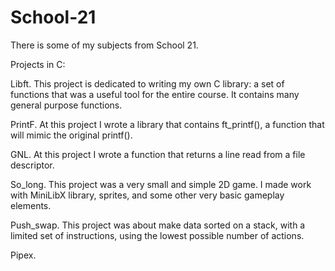 # School-21
There is some of my subjects from School 21.

Projects in C:

Libft.
This project is dedicated to writing my own C library: a set of functions that was a useful tool for the entire course. 
It contains many general purpose functions.

PrintF.
At this project I wrote a library that contains ft_printf(), a function that will mimic the original printf().

GNL.
At this project I wrote a function that returns a line read from a
file descriptor.

So_long.
This project was a very small and simple 2D game.
I made work with MiniLibX library, sprites, and some other very basic gameplay elements.

Push_swap.
This project was about make data sorted on a stack, with a limited set of instructions, using the lowest possible number of actions.

Pipex.
